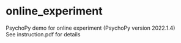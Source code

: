 # online_experiment
PsychoPy demo for online experiment (PsychoPy version 2022.1.4)  
See instruction.pdf for details
